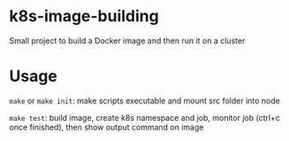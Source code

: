 # k8s-image-building
Small project to build a Docker image and then run it on a cluster

# Usage
`make` or `make init`: make scripts executable and mount src folder into node

`make test`: build image, create k8s namespace and job, monitor job (ctrl+c once finished), then show output command on image 
